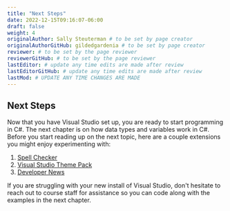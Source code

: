 ```yaml
---
title: "Next Steps"
date: 2022-12-15T09:16:07-06:00
draft: false
weight: 4
originalAuthor: Sally Steuterman # to be set by page creator
originalAuthorGitHub: gildedgardenia # to be set by page creator
reviewer: # to be set by the page reviewer
reviewerGitHub: # to be set by the page reviewer
lastEditor: # update any time edits are made after review
lastEditorGitHub: # update any time edits are made after review
lastMod: # UPDATE ANY TIME CHANGES ARE MADE
---
```


## Next Steps

Now that you have Visual Studio set up, you are ready to start programming in C#. The next chapter is on how data types and variables work in C#. Before you start reading up on the next topic, here are a couple extensions you might enjoy experimenting with:

1. [Spell Checker](https://marketplace.visualstudio.com/items?itemName=EWoodruff.VisualStudioSpellChecker)
1. [Visual Studio Theme Pack](https://marketplace.visualstudio.com/items?itemName=idex.vsthemepack)
1. [Developer News](https://marketplace.visualstudio.com/items?itemName=MadsKristensen.DeveloperNews2022)

If you are struggling with your new install of Visual Studio, don't hesitate to reach out to course staff for assistance so you can code along with the examples in the next chapter.